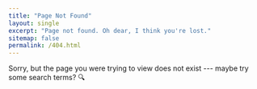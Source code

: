 ```yaml
---
title: "Page Not Found"
layout: single
excerpt: "Page not found. Oh dear, I think you're lost."
sitemap: false
permalink: /404.html
---
```


Sorry, but the page you were trying to view does not exist --- maybe try some search terms? :mag:

<script type="text/javascript">
  var GOOG_FIXURL_LANG = 'en';
  var GOOG_FIXURL_SITE = '{{ site.url }}'
</script>
<script type="text/javascript"
  src="//linkhelp.clients.google.com/tbproxy/lh/wm/fixurl.js">
</script>